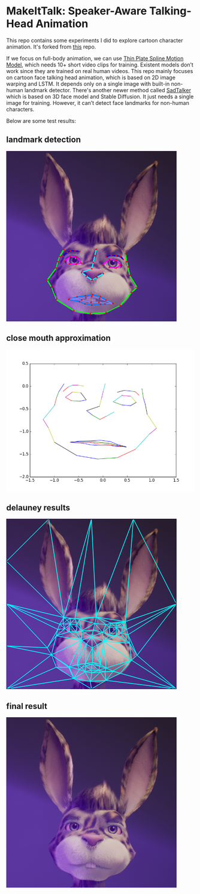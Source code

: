 # MakeItTalk: Speaker-Aware Talking-Head Animation

This repo contains some experiments I did to explore cartoon character animation. It's forked from [this](https://github.com/yzhou359/MakeItTalk) repo.


If we focus on full-body animation, we can use [Thin Plate Spline Motion Model](https://github.com/yoyo-nb/Thin-Plate-Spline-Motion-Model), which needs 10+ short video clips for training. Existent models don’t work since they are trained on real human videos. 
This repo mainly focuses on cartoon face talking head animation, which is based on 2D image warping and LSTM. It depends only on a single image with built-in non-human landmark detector. There's another newer method called [SadTalker](https://github.com/OpenTalker/SadTalker) which is based on 3D face model and Stable Diffusion. It just needs a single image for training. However, it can’t detect face landmarks for non-human characters. 


Below are some test results:
## landmark detection
![img](/examples_bunny/angelbaby_anno.png)
## close mouth approximation
![img](/examples_bunny/angelbaby_face_close_mouth.png)
## delauney results
![img](/examples_bunny/angelbaby_delauney_1.png)
## final result
[![Watch the video](/examples_bunny/angelbaby.png)](/examples_bunny/final_output.mp4)

